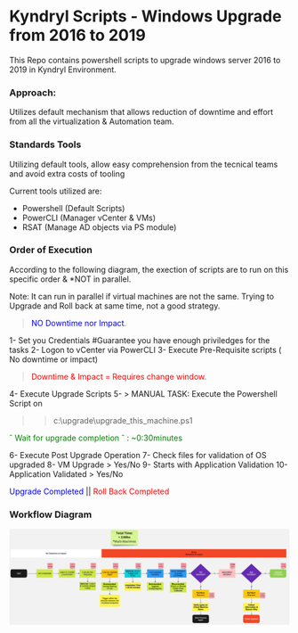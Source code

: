 # Kyndryl Scripts - Windows Upgrade from 2016 to 2019
This Repo contains powershell scripts to upgrade windows server 2016 to 2019 in Kyndryl Environment.

### Approach:
Utilizes default mechanism that allows reduction of downtime and effort from all the virtualization & Automation team.

### Standards Tools
Utilizing default tools, allow easy comprehension from the tecnical teams and avoid extra costs of tooling

Current tools utilized are:
- Powershell (Default Scripts)
- PowerCLI (Manager vCenter & VMs)
- RSAT (Manage AD objects via PS module)

### Order of Execution
According to the following diagram, the exection of scripts are to run on this specific order & *NOT in parallel.

Note: It can run in parallel if virtual machines are not the same. Trying to Upgrade and Roll back at same time, not a good strategy.

><span style="color:blue">NO Downtime nor Impact</span>.

1- Set you Credentials #Guarantee you have enough priviledges for the tasks
2- Logon to vCenter via PowerCLI
3- Execute Pre-Requisite scripts ( No downtime or impact)

><span style="color:red"> Downtime & Impact = Requires change window</span>.

4- Execute Upgrade Scripts
5- > MANUAL TASK: Execute the Powershell Script on 
>>c:\\upgrade\\upgrade_this_machine.ps1

<span style="color:green">ˆ Wait for upgrade completion ˆ : ~0:30minutes</span>

6- Execute Post Upgrade Operation
7- Check files for validation of OS upgraded
8- VM Upgrade > Yes/No
9- Starts with Application Validation
10- Application Validated > Yes/No

<span style="color:blue">Upgrade Completed</span> || <span style="color:red">Roll Back Completed</span>


### Workflow Diagram
![Workflow](workflow.jpeg)

